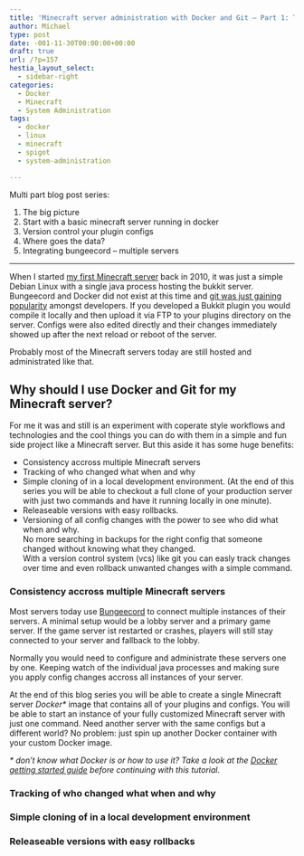 ```yaml
---
title: 'Minecraft server administration with Docker and Git – Part 1: The big picture'
author: Michael
type: post
date: -001-11-30T00:00:00+00:00
draft: true
url: /?p=157
hestia_layout_select:
  - sidebar-right
categories:
  - Docker
  - Minecraft
  - System Administration
tags:
  - docker
  - linux
  - minecraft
  - spigot
  - system-administration

---
```

Multi part blog post series:

  1. The big picture
  2. Start with a basic minecraft server running in docker
  3. Version control your plugin configs
  4. Where goes the data?
  5. Integrating bungeecord &#8211; multiple servers

* * *

When I started [my first Minecraft server][1] back in 2010, it was just a simple Debian Linux with a single java process hosting the bukkit server. Bungeecord and Docker did not exist at this time and [git was just gaining popularity][2] amongst developers. If you developed a Bukkit plugin you would compile it locally and then upload it via FTP to your plugins directory on the server. Configs were also edited directly and their changes immediately showed up after the next reload or reboot of the server.

Probably most of the Minecraft servers today are still hosted and administrated like that.

## Why should I use Docker and Git for my Minecraft server?

For me it was and still is an experiment with coperate style workflows and technologies and the cool things you can do with them in a simple and fun side project like a Minecraft server. But this aside it has some huge benefits:

  * Consistency accross multiple Minecraft servers
  * Tracking of who changed what when and why
  * Simple cloning of in a local development environment. (At the end of this series you will be able to checkout a full clone of your production server with just two commands and have it running locally in one minute).
  * Releaseable versions with easy rollbacks.
  * Versioning of all config changes with the power to see who did what when and why.  
    No more searching in backups for the right config that someone changed without knowing what they changed.  
    With a version control system (vcs) like git you can easly track changes over time and even rollback unwanted changes with a simple command.

### Consistency accross multiple Minecraft servers

Most servers today use [Bungeecord][3] to connect multiple instances of their servers. A minimal setup would be a lobby server and a primary game server. If the game server ist restarted or crashes, players will still stay connected to your server and fallback to the lobby.

Normally you would need to configure and administrate these servers one by one. Keeping watch of the individual java processes and making sure you apply config changes accross all instances of your server.

At the end of this blog series you will be able to create a single Minecraft server _Docker*_ image that contains all of your plugins and configs. You will be able to start an instance of your fully customized Minecraft server with just one command. Need another server with the same configs but a different world? No problem: just spin up another Docker container with your custom Docker image.

_* don&#8217;t know what Docker is or how to use it? Take a look at the [Docker getting started guide][4] before continuing with this tutorial._

### Tracking of who changed what when and why

### Simple cloning of in a local development environment

### Releaseable versions with easy rollbacks

 [1]: https://michaelreichenbach.de/why-my-minecraft-server-failed-octalysis-analysis/
 [2]: https://hackernoon.com/how-git-changed-the-history-of-software-version-control-5f2c0a0850df
 [3]: https://github.com/SpigotMC/BungeeCord
 [4]: https://docs.docker.com/get-started/